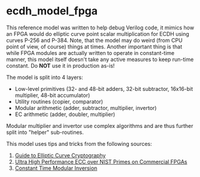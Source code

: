 # ecdh_model_fpga

This reference model was written to help debug Verilog code, it mimics how an FPGA would do elliptic curve point scalar multiplication for ECDH using curves P-256 and P-384. Note, that the model may do weird (from CPU point of view, of course) things at times. Another important thing is that while FPGA modules are actually written to operate in constant-time manner, this model itself doesn't take any active measures to keep run-time constant. Do **NOT** use it in production as-is!

The model is split into 4 layers:

 * Low-level primitives (32- and 48-bit adders, 32-bit subtractor, 16x16-bit multiplier, 48-bit accumulator)
 * Utility routines (copier, comparator)
 * Modular arithmetic (adder, subtractor, multiplier, invertor)
 * EC arithmetic (adder, doubler, multiplier)

Modular multiplier and invertor use complex algorithms and are thus further split into "helper" sub-routines.

This model uses tips and tricks from the following sources:
1. [Guide to Elliptic Curve Cryptography](http://diamond.boisestate.edu/~liljanab/MATH308/GuideToECC.pdf)
2. [Ultra High Performance ECC over NIST Primes
on Commercial FPGAs](https://www.iacr.org/archive/ches2008/51540064/51540064.pdf)
3. [Constant Time Modular Inversion](http://joppebos.com/files/CTInversion.pdf)
